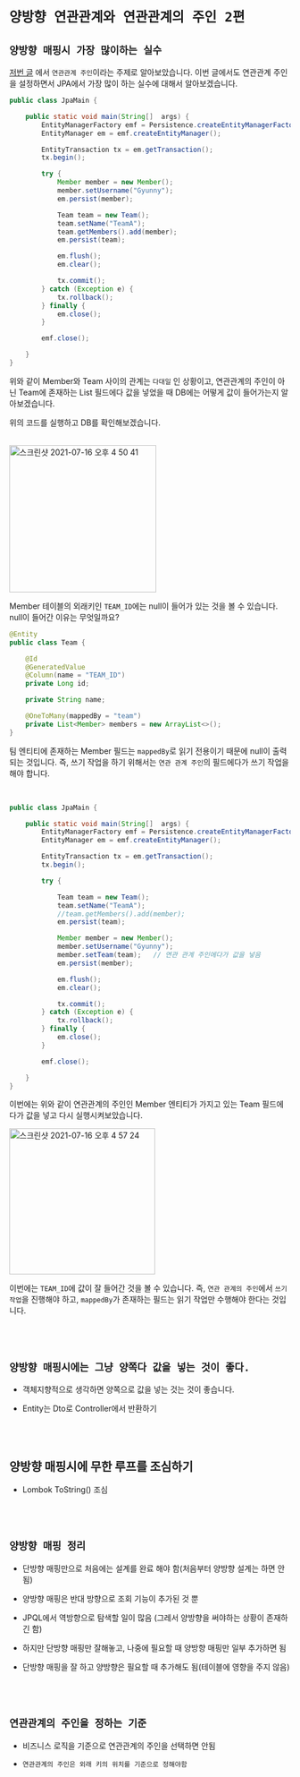 # `양방향 연관관계와 연관관계의 주인 2편`

## `양방향 매핑시 가장 많이하는 실수`

[저번 글]() 에서 `연관관계 주인`이라는 주제로 알아보았습니다. 이번 글에서도 연관관계 주인을 설정하면서 JPA에서 가장 많이 하는 실수에 대해서 알아보겠습니다. 

```java
public class JpaMain {

    public static void main(String[]  args) {
        EntityManagerFactory emf = Persistence.createEntityManagerFactory("hello");
        EntityManager em = emf.createEntityManager();

        EntityTransaction tx = em.getTransaction();
        tx.begin();

        try {
            Member member = new Member();
            member.setUsername("Gyunny");
            em.persist(member);

            Team team = new Team();
            team.setName("TeamA");
            team.getMembers().add(member);
            em.persist(team);

            em.flush();
            em.clear();

            tx.commit();
        } catch (Exception e) {
            tx.rollback();
        } finally {
            em.close();
        }

        emf.close();

    }
}
```

위와 같이 Member와 Team 사이의 관계는 `다대일` 인 상황이고, 연관관계의 주인이 아닌 Team에 존재하는 List<Member> 필드에다 값을 넣었을 때 DB에는 어떻게 값이 들어가는지 알아보겠습니다. 

위의 코드를 실행하고 DB를 확인해보겠습니다. 

<br>

<img width="263" alt="스크린샷 2021-07-16 오후 4 50 41" src="https://user-images.githubusercontent.com/45676906/125912359-a0f40296-ee78-4839-9a3a-c43075110590.png">

Member 테이블의 외래키인 `TEAM_ID`에는 null이 들어가 있는 것을 볼 수 있습니다. null이 들어간 이유는 무엇일까요? 

```java
@Entity
public class Team {

    @Id
    @GeneratedValue
    @Column(name = "TEAM_ID")
    private Long id;

    private String name;

    @OneToMany(mappedBy = "team")
    private List<Member> members = new ArrayList<>();
}
```

팀 엔티티에 존재하는 Member 필드는 `mappedBy`로 읽기 전용이기 때문에 null이 출력되는 것입니다. 즉, 쓰기 작업을 하기 위해서는 `연관 관계 주인`의 필드에다가 쓰기 작업을 해야 합니다. 

<br>

```java
public class JpaMain {

    public static void main(String[]  args) {
        EntityManagerFactory emf = Persistence.createEntityManagerFactory("hello");
        EntityManager em = emf.createEntityManager();

        EntityTransaction tx = em.getTransaction();
        tx.begin();

        try {

            Team team = new Team();
            team.setName("TeamA");
            //team.getMembers().add(member);
            em.persist(team);

            Member member = new Member();
            member.setUsername("Gyunny");
            member.setTeam(team);   // 연관 관계 주인에다가 값을 넣음
            em.persist(member);

            em.flush();
            em.clear();

            tx.commit();
        } catch (Exception e) {
            tx.rollback();
        } finally {
            em.close();
        }

        emf.close();

    }
}
```

이번에는 위와 같이 연관관계의 주인인 Member 엔티티가 가지고 있는 Team 필드에다가 값을 넣고 다시 실행시켜보았습니다. 

<img width="261" alt="스크린샷 2021-07-16 오후 4 57 24" src="https://user-images.githubusercontent.com/45676906/125913102-1e6ec182-05bf-427b-aaae-57f41d989f0f.png">

이번에는 `TEAM_ID`에 값이 잘 들어간 것을 볼 수 있습니다. 즉, `연관 관계의 주인`에서 `쓰기 작업`을 진행해야 하고, `mappedBy`가 존재하는 필드는 읽기 작업만 수행해야 한다는 것입니다.

<br> <br>

## `양방향 매핑시에는 그냥 양쪽다 값을 넣는 것이 좋다.`

- 객체지향적으로 생각하면 양쪽으로 값을 넣는 것는 것이 좋습니다.

- Entity는 Dto로 Controller에서 반환하기

<br> <br>

## 양방향 매핑시에 무한 루프를 조심하기

- Lombok ToString() 조심

<br> <br>

## `양방향 매핑 정리`

- 단방향 매핑만으로 처음에는 설계를 완료 해야 함(처음부터 양방향 설계는 하면 안됨)

- 양방향 매핑은 반대 방향으로 조회 기능이 추가된 것 뿐

- JPQL에서 역방향으로 탐색할 일이 많음 (그레서 양방향을 써야하는 상황이 존재하긴 함)

- 하지만 단방향 매핑만 잘해놓고, 나중에 필요할 때 양방향 매핑만 일부 추가하면 됨

- 단방향 매핑을 잘 하고 양방향은 필요할 때 추가해도 됨(테이블에 영향을 주지 않음)

<br> <br>

## `연관관계의 주인을 정하는 기준`

- 비즈니스 로직을 기준으로 연관관계의 주인을 선택하면 안됨

- `연관관계의 주인은 외래 키의 위치를 기준으로 정해야함`

